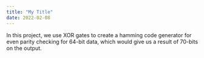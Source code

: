 ```yaml
---
title: "My Title"
date: 2022-02-08
---
```


In this project, we use XOR gates to create a hamming code generator for even parity checking for 64-bit data, which would give us a result of 70-bits on the output.
